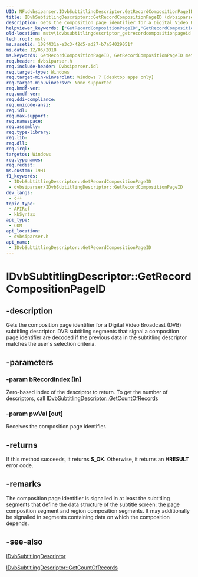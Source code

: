 ```yaml
---
UID: NF:dvbsiparser.IDvbSubtitlingDescriptor.GetRecordCompositionPageID
title: IDvbSubtitlingDescriptor::GetRecordCompositionPageID (dvbsiparser.h)
description: Gets the composition page identifier for a Digital Video Broadcast (DVB) subtitling descriptor.
helpviewer_keywords: ["GetRecordCompositionPageID","GetRecordCompositionPageID method [Microsoft TV Technologies]","GetRecordCompositionPageID method [Microsoft TV Technologies]","IDvbSubtitlingDescriptor interface","IDvbSubtitlingDescriptor interface [Microsoft TV Technologies]","GetRecordCompositionPageID method","IDvbSubtitlingDescriptor.GetRecordCompositionPageID","IDvbSubtitlingDescriptor::GetRecordCompositionPageID","dvbsiparser/IDvbSubtitlingDescriptor::GetRecordCompositionPageID","mstv.idvbsubtitlingdescriptor_getrecordcompositionpageid"]
old-location: mstv\idvbsubtitlingdescriptor_getrecordcompositionpageid.htm
tech.root: mstv
ms.assetid: 108f431a-e3c3-42d5-ad27-b7a54029051f
ms.date: 12/05/2018
ms.keywords: GetRecordCompositionPageID, GetRecordCompositionPageID method [Microsoft TV Technologies], GetRecordCompositionPageID method [Microsoft TV Technologies],IDvbSubtitlingDescriptor interface, IDvbSubtitlingDescriptor interface [Microsoft TV Technologies],GetRecordCompositionPageID method, IDvbSubtitlingDescriptor.GetRecordCompositionPageID, IDvbSubtitlingDescriptor::GetRecordCompositionPageID, dvbsiparser/IDvbSubtitlingDescriptor::GetRecordCompositionPageID, mstv.idvbsubtitlingdescriptor_getrecordcompositionpageid
req.header: dvbsiparser.h
req.include-header: Dvbsiparser.idl
req.target-type: Windows
req.target-min-winverclnt: Windows 7 [desktop apps only]
req.target-min-winversvr: None supported
req.kmdf-ver: 
req.umdf-ver: 
req.ddi-compliance: 
req.unicode-ansi: 
req.idl: 
req.max-support: 
req.namespace: 
req.assembly: 
req.type-library: 
req.lib: 
req.dll: 
req.irql: 
targetos: Windows
req.typenames: 
req.redist: 
ms.custom: 19H1
f1_keywords:
 - IDvbSubtitlingDescriptor::GetRecordCompositionPageID
 - dvbsiparser/IDvbSubtitlingDescriptor::GetRecordCompositionPageID
dev_langs:
 - c++
topic_type:
 - APIRef
 - kbSyntax
api_type:
 - COM
api_location:
 - dvbsiparser.h
api_name:
 - IDvbSubtitlingDescriptor::GetRecordCompositionPageID
---
```


# IDvbSubtitlingDescriptor::GetRecordCompositionPageID


## -description

 Gets the composition page identifier for a Digital Video Broadcast (DVB) subtitling descriptor. DVB subtitling segments that signal a
composition page identifier are decoded if the previous data in the subtitling descriptor matches the user's selection criteria.

## -parameters

### -param bRecordIndex [in]

Zero-based index of the descriptor to return. To get the number of descriptors, call <a href="/previous-versions/windows/desktop/api/dvbsiparser/nf-dvbsiparser-idvbsubtitlingdescriptor-getcountofrecords">IDvbSubtitlingDescriptor::GetCountOfRecords</a>

### -param pwVal [out]

Receives the composition page identifier.

## -returns

If this method succeeds, it returns <b xmlns:loc="http://microsoft.com/wdcml/l10n">S_OK</b>. Otherwise, it returns an <b xmlns:loc="http://microsoft.com/wdcml/l10n">HRESULT</b> error code.

## -remarks

The composition page identifier is signalled in at least the subtitling segments that define the data
structure of the subtitle screen: the page composition segment and region composition segments. It
may additionally be signalled in segments containing data on which the composition depends.

## -see-also

<a href="/previous-versions/windows/desktop/api/dvbsiparser/nn-dvbsiparser-idvbsubtitlingdescriptor">IDvbSubtitlingDescriptor</a>



<a href="/previous-versions/windows/desktop/api/dvbsiparser/nf-dvbsiparser-idvbsubtitlingdescriptor-getcountofrecords">IDvbSubtitlingDescriptor::GetCountOfRecords</a>

